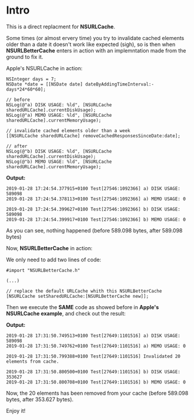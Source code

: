 Intro
=======

This is a direct replacment for **NSURLCache**.

Some times (or almost ervery time) you try to invalidate cached elements older than a date it doesn't work like expected (sigh), so is then when **NSURLBetterCache** enters in action with an implemntation made from the ground to fix it.

Apple's NSURLCache in action:

```objc
NSInteger days = 7;
NSDate *date = [[NSDate date] dateByAddingTimeInterval:-days*24*60*60];
    
// before
NSLog(@"a) DISK USAGE: %ld", [NSURLCache sharedURLCache].currentDiskUsage);
NSLog(@"a) MEMO USAGE: %ld", [NSURLCache sharedURLCache].currentMemoryUsage);
	
// invalidate cached elements older than a week
[[NSURLCache sharedURLCache] removeCachedResponsesSinceDate:date];

// after
NSLog(@"b) DISK USAGE: %ld", [NSURLCache sharedURLCache].currentDiskUsage);
NSLog(@"b) MEMO USAGE: %ld", [NSURLCache sharedURLCache].currentMemoryUsage);
```
**Output:**

```
2019-01-28 17:24:54.377915+0100 Test[27546:1092366] a) DISK USAGE: 589098
2019-01-28 17:24:54.378113+0100 Test[27546:1092366] a) MEMO USAGE: 0
 
2019-01-28 17:24:54.399627+0100 Test[27546:1092366] b) DISK USAGE: 589098
2019-01-28 17:24:54.399917+0100 Test[27546:1092366] b) MEMO USAGE: 0
```

As you can see, nothing happened (before 589.098 bytes, after 589.098 bytes)

Now, **NSURLBetterCache** in action:

We only need to add two lines of code:

```objc
#import "NSURLBetterCache.h"

(...)

// replace the default URLCache whith this NSURLBetterCache
[NSURLCache setSharedURLCache:[NSURLBetterCache new]];

```

Then we execute the **SAME** code as showed before in **Apple's NSURLCache example**, and check out the result:

**Output:**

```
2019-01-28 17:31:50.749513+0100 Test[27649:1101516] a) DISK USAGE: 589098
2019-01-28 17:31:50.749762+0100 Test[27649:1101516] a) MEMO USAGE: 0

2019-01-28 17:31:50.799388+0100 Test[27649:1101516] Invalidated 20 elements from cache.

2019-01-28 17:31:50.800500+0100 Test[27649:1101516] b) DISK USAGE: 353627
2019-01-28 17:31:50.800708+0100 Test[27649:1101516] b) MEMO USAGE: 0
```

Now, the 20 elements has been removed from your cache (before 589.098 bytes, after 353.627 bytes).

Enjoy it!